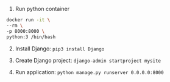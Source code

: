 1. Run python container

``` bash 
docker run -it \
--rm \
-p 8000:8000 \
python:3 /bin/bash
```

2. Install Django: `pip3 install Django`

3. Create Django project: `django-admin startproject mysite`

4. Run application: `python manage.py runserver 0.0.0.0:8000`
